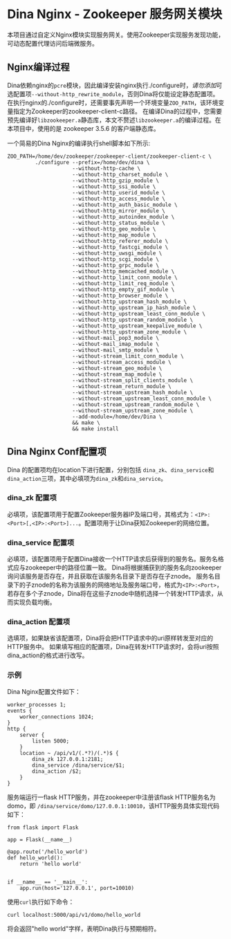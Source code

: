 # Dina Nginx - Zookeeper 服务网关模块

本项目通过自定义Nginx模块实现服务网关。使用Zookeeper实现服务发现功能，可动态配置代理访问后端微服务。

## Nginx编译过程

Dina依赖nginx的`pcre`模块，因此编译安装nginx执行./configure时，*请勿添加*可选配置项`--without-http_rewrite_module`，否则Dina将仅能设定静态配置项。
在执行nginx的./configure时，还需要事先声明一个环境变量`ZOO_PATH`，该环境变量指定为Zookeeper的zookeeper-client-c路径。
在编译Dina的过程中，您需要预先编译好`libzookeeper.a`静态库，本文不赘述`libzookeeper.a`的编译过程。在本项目中，使用的是 zookeeper 3.5.6 的客户端静态库。

一个简易的Dina Nginx的编译执行shell脚本如下所示:
```
ZOO_PATH=/home/dev/zookeeper/zookeeper-client/zookeeper-client-c \
         ./configure --prefix=/home/dev/dina \
                     --without-http-cache \
                     --without-http_charset_module \
                     --without-http_gzip_module \
                     --without-http_ssi_module \
                     --without-http_userid_module \
                     --without-http_access_module \
                     --without-http_auth_basic_module \
                     --without-http_mirror_module \
                     --without-http_autoindex_module \
                     --without-http_status_module \
                     --without-http_geo_module \
                     --without-http_map_module \
                     --without-http_referer_module \
                     --without-http_fastcgi_module \
                     --without-http_uwsgi_module \
                     --without-http_scgi_module \
                     --without-http_grpc_module \
                     --without-http_memcached_module \
                     --without-http_limit_conn_module \
                     --without-http_limit_req_module \
                     --without-http_empty_gif_module \
                     --without-http_browser_module \
                     --without-http_upstream_hash_module \
                     --without-http_upstream_ip_hash_module \
                     --without-http_upstream_least_conn_module \
                     --without-http_upstream_random_module \
                     --without-http_upstream_keepalive_module \
                     --without-http_upstream_zone_module \
                     --without-mail_pop3_module \
                     --without-mail_imap_module \
                     --without-mail_smtp_module \
                     --without-stream_limit_conn_module \
                     --without-stream_access_module \
                     --without-stream_geo_module \
                     --without-stream_map_module \
                     --without-stream_split_clients_module \
                     --without-stream_return_module \
                     --without-stream_upstream_hash_module \
                     --without-stream_upstream_least_conn_module \
                     --without-stream_upstream_random_module \
                     --without-stream_upstream_zone_module \
                     --add-module=/home/dev/Dina \
                     && make \
                     && make install
```
## Dina Nginx Conf配置项

Dina 的配置项均在location下进行配置，分别包括 `dina_zk`、`dina_service`和`dina_action`三项，其中必填项为`dina_zk`和`dina_service`。

### dina\_zk 配置项

必填项，该配置项用于配置Zookeeper服务器IP及端口号，其格式为：`<IP>:<Port>[,<IP>:<Port>]...`。配置项用于让Dina获知Zookeeper的网络位置。

### dina\_service 配置项

必填项，该配置项用于配置Dina接收一个HTTP请求后获得到的服务名。服务名格式应与zookeeper中的路径位置一致。
Dina将根据捕获到的服务名向zookeeper询问该服务是否存在，并且获取在该服务名目录下是否存在子znode。
服务名目录下的子znode的名称为该服务的网络地址及服务端口号，格式为`<IP>:<Port>`，
若存在多个子znode，Dina将在这些子znode中随机选择一个转发HTTP请求，从而实现负载均衡。


### dina\_action 配置项

选填项，如果缺省该配置项，Dina将会把HTTP请求中的uri原样转发至对应的HTTP服务中。
如果填写相应的配置项，Dina在转发HTTP请求时，会将uri按照dina\_action的格式进行改写。

### 示例

Dina Nginx配置文件如下：
```
worker_processes 1;
events {
    worker_connections 1024;
}
http {
    server {
        listen 5000;
    }
    location ~ /api/v1/(.*?)/(.*)$ {
        dina_zk 127.0.0.1:2181;
        dina_service /dina/service/$1;
        dina_action /$2;
    }
}

```

服务端运行一flask HTTP服务，并在zookeeper中注册该flask HTTP服务名为domo，即 `/dina/service/domo/127.0.0.1:10010`，该HTTP服务具体实现代码如下：

```
from flask import Flask

app = Flask(__name__)

@app.route('/hello_world')
def hello_world():
    return 'hello world'


if __name__ == '__main__':
    app.run(host='127.0.0.1', port=10010)
```

使用`curl`执行如下命令：

```
curl localhost:5000/api/v1/domo/hello_world
```

将会返回"hello world"字样，表明Dina执行与预期相符。
